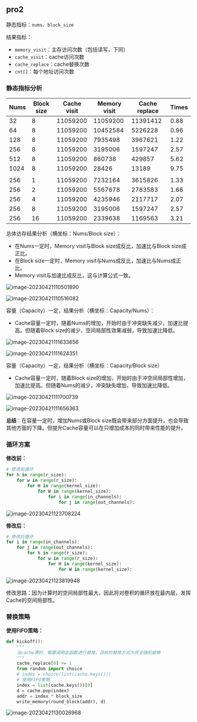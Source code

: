 ## pro2

静态指标：`nums`、`block_size`

结果指标：

*   `memory_visit`：主存访问次数（包括读写，下同）
*   `cache_visit`：cache访问次数
*   `cache_replace`：cache替换次数
*   `cnt[]`：每个地址访问次数

### 静态指标分析

| Nums | Block size | Cache visit | Memory visit | Cache replace | Times |
| ---- | ---------- | ----------- | ------------ | ------------- | ----- |
| 32   | 8          | 11059200    | 11059200     | 11391412      | 0.88  |
| 64   | 8          | 11059200    | 10452584     | 5226228       | 0.96  |
| 128  | 8          | 11059200    | 7935498      | 3967621       | 1.22  |
| 256  | 8          | 11059200    | 3195006      | 1597247       | 2.57  |
| 512  | 8          | 11059200    | 860738       | 429857        | 5.62  |
| 1024 | 8          | 11059200    | 28426        | 13189         | 9.75  |
|      |            |             |              |               |       |
| 256  | 1          | 11059200    | 7232164      | 3615826       | 1.33  |
| 256  | 2          | 11059200    | 5567678      | 2783583       | 1.66  |
| 256  | 4          | 11059200    | 4235946      | 2117717       | 2.07  |
| 256  | 8          | 11059200    | 3195006      | 1597247       | 2.57  |
| 256  | 16         | 11059200    | 2339638      | 1169563       | 3.21  |

总体访存结果分析（横坐标：Nums/Block size）：

*   在Nums一定时，Memory visit与Block size成反比，加速比与Block size成正比。
*   在Block size一定时，Memory visit与Nums成反比，加速比与Nums成正比。
*   Memory visit与加速比成反比，这与计算公式一致。

![image-20230421110501890](C:\Users\DELL\AppData\Roaming\Typora\typora-user-images\image-20230421110501890.png)

![image-20230421110516082](C:\Users\DELL\AppData\Roaming\Typora\typora-user-images\image-20230421110516082.png)

容量（Capacity）一定，结果分析（横坐标：Capacity/Nums）：

*   Cache容量一定时，随着Nums的增加，开始时由于冲突缺失减少，加速比提高。但随着Block size的减少，空间局部性效果减弱，导致加速比降低。

![image-20230421111633656](C:\Users\DELL\AppData\Roaming\Typora\typora-user-images\image-20230421111633656.png)

![image-20230421111624351](C:\Users\DELL\AppData\Roaming\Typora\typora-user-images\image-20230421111624351.png)

容量（Capacity）一定，结果分析（横坐标：Capacity/Block size）

*   Cache容量一定时，随着Block size的增加，开始时由于冲空间局部性增加，加速比提高。但随着Nums的减少，冲突缺失增加，导致加速比降低。

![image-20230421111700739](C:\Users\DELL\AppData\Roaming\Typora\typora-user-images\image-20230421111700739.png)

![image-20230421111656363](C:\Users\DELL\AppData\Roaming\Typora\typora-user-images\image-20230421111656363.png)

**总结**：在容量一定时，增加Nums或Block size既会带来部分方面提升，也会导致其他方面的下降。但提升Cache容量可以在只增加成本的同时带来性能的提升。

### 循环方案

**修改前：**

```python
# 修改前循环
for h in range(r_size):
    for w in range(r_size):
        for H in range(kernel_size):
            for W in range(kernel_size):
                for i in range(in_channels):
                    for j in range(out_channels):
```

![image-20230421123708224](C:\Users\DELL\AppData\Roaming\Typora\typora-user-images\image-20230421123708224.png)

**修改后：**

```python
# 修改后循环
for i in range(in_channels):
    for j in range(out_channels):
        for h in range(r_size):
            for w in range(r_size):
                for H in range(kernel_size):
                    for W in range(kernel_size):
```

![image-20230421123819948](C:\Users\DELL\AppData\Roaming\Typora\typora-user-images\image-20230421123819948.png)

修改思路：因为计算时的空间局部性最大，因此将对卷积的循环放在最内层，发挥Cache的空间局部性。

### 替换策略

**使用FIFO策略：**

```python
def kickoff():
    """
    当cache满时，需要调用此函数进行替换。目前的替换方式为完全随机替换
    """
    cache_replace[0] += 1
    from random import choice
    # index = choice(list(cache.keys()))
    # 使用FIFO策略
    index = list(cache.keys())[0]
    d = cache.pop(index)
    addr = index * block_size
    write_memory(round_block(addr), d)
```

![image-20230421130026968](C:\Users\DELL\AppData\Roaming\Typora\typora-user-images\image-20230421130026968.png)

